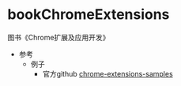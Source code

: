 # bookChromeExtensions
图书《Chrome扩展及应用开发》


- 参考
    - 例子
        - 官方github [chrome-extensions-samples](https://github.com/GoogleChrome/chrome-extensions-samples)